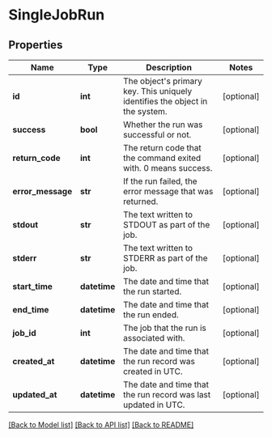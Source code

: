 # SingleJobRun

## Properties
Name | Type | Description | Notes
------------ | ------------- | ------------- | -------------
**id** | **int** | The object&#39;s primary key. This uniquely identifies the object in the system. | [optional] 
**success** | **bool** | Whether the run was successful or not. | [optional] 
**return_code** | **int** | The return code that the command exited with. 0 means success. | [optional] 
**error_message** | **str** | If the run failed, the error message that was returned. | [optional] 
**stdout** | **str** | The text written to STDOUT as part of the job. | [optional] 
**stderr** | **str** | The text written to STDERR as part of the job. | [optional] 
**start_time** | **datetime** | The date and time that the run started. | [optional] 
**end_time** | **datetime** | The date and time that the run ended. | [optional] 
**job_id** | **int** | The job that the run is associated with. | [optional] 
**created_at** | **datetime** | The date and time that the run record was created in UTC. | [optional] 
**updated_at** | **datetime** | The date and time that the run record was last updated in UTC. | [optional] 

[[Back to Model list]](../README.md#documentation-for-models) [[Back to API list]](../README.md#documentation-for-api-endpoints) [[Back to README]](../README.md)


